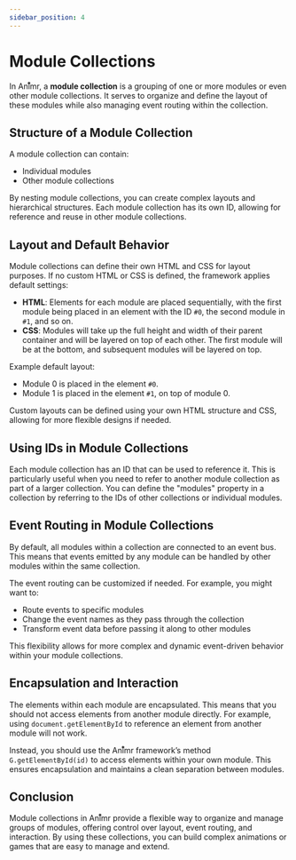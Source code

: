 ```yaml
---
sidebar_position: 4
---
```


# Module Collections

In Anı⃰mr, a **module collection** is a grouping of one or more modules or even other module collections. It serves to organize and define the layout of these modules while also managing event routing within the collection.

## Structure of a Module Collection

A module collection can contain:

- Individual modules
- Other module collections

By nesting module collections, you can create complex layouts and hierarchical structures. Each module collection has its own ID, allowing for reference and reuse in other module collections.

## Layout and Default Behavior

Module collections can define their own HTML and CSS for layout purposes. If no custom HTML or CSS is defined, the framework applies default settings:

- **HTML**: Elements for each module are placed sequentially, with the first module being placed in an element with the ID `#0`, the second module in `#1`, and so on.
- **CSS**: Modules will take up the full height and width of their parent container and will be layered on top of each other. The first module will be at the bottom, and subsequent modules will be layered on top.

Example default layout:

- Module 0 is placed in the element `#0`.
- Module 1 is placed in the element `#1`, on top of module 0.

Custom layouts can be defined using your own HTML structure and CSS, allowing for more flexible designs if needed.

## Using IDs in Module Collections

Each module collection has an ID that can be used to reference it. This is particularly useful when you need to refer to another module collection as part of a larger collection. You can define the "modules" property in a collection by referring to the IDs of other collections or individual modules.

## Event Routing in Module Collections

By default, all modules within a collection are connected to an event bus. This means that events emitted by any module can be handled by other modules within the same collection.

The event routing can be customized if needed. For example, you might want to:

- Route events to specific modules
- Change the event names as they pass through the collection
- Transform event data before passing it along to other modules

This flexibility allows for more complex and dynamic event-driven behavior within your module collections.

## Encapsulation and Interaction

The elements within each module are encapsulated. This means that you should not access elements from another module directly. For example, using `document.getElementById` to reference an element from another module will not work.

Instead, you should use the Anı⃰mr framework’s method `G.getElementById(id)` to access elements within your own module. This ensures encapsulation and maintains a clean separation between modules.

## Conclusion

Module collections in Anı⃰mr provide a flexible way to organize and manage groups of modules, offering control over layout, event routing, and interaction. By using these collections, you can build complex animations or games that are easy to manage and extend.
